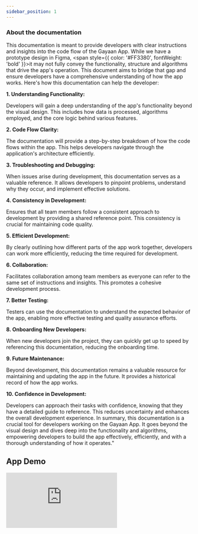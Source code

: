 ```yaml
---
sidebar_position: 1
---
```


### About the documentation
This documentation is meant to provide developers with clear instructions and insights into the code flow of the Gayaan App. While we have a prototype design in Figma, <span style={{ color: '#FF3380', fontWeight: 'bold' }}>it may not fully convey</span> the functionality, structure and algorithms that drive the app's operation. This document aims to bridge that gap and ensure developers have a comprehensive understanding of how the app works. Here's how this documentation can help the developer: 


**1. Understanding Functionality:**

Developers will gain a deep understanding of the app's functionality beyond the visual design. This includes how data is processed, algorithms employed, and the core logic behind various features.

**2. Code Flow Clarity:**

The documentation will provide a step-by-step breakdown of how the code flows within the app. This helps developers navigate through the application's architecture efficiently.



**3. Troubleshooting and Debugging:**


When issues arise during development, this documentation serves as a valuable reference. It allows developers to pinpoint problems, understand why they occur, and implement effective solutions.


**4. Consistency in Development:**

Ensures that all team members follow a consistent approach to development by providing a shared reference point. This consistency is crucial for maintaining code quality.


**5. Efficient Development:**

By clearly outlining how different parts of the app work together, developers can work more efficiently, reducing the time required for development.


**6. Collaboration:**

Facilitates collaboration among team members as everyone can refer to the same set of instructions and insights. This promotes a cohesive development process.


**7. Better Testing:**

Testers can use the documentation to understand the expected behavior of the app, enabling more effective testing and quality assurance efforts.


**8. Onboarding New Developers:**


When new developers join the project, they can quickly get up to speed by referencing this documentation, reducing the onboarding time.


**9. Future Maintenance:**

Beyond development, this documentation remains a valuable resource for maintaining and updating the app in the future. It provides a historical record of how the app works.


**10. Confidence in Development:**

Developers can approach their tasks with confidence, knowing that they have a detailed guide to reference. This reduces uncertainty and enhances the overall development experience.
In summary, this documentation is a crucial tool for developers working on the Gayaan App. It goes beyond the visual design and dives deep into the functionality and algorithms, empowering developers to build the app effectively, efficiently, and with a thorough understanding of how it operates."


## App Demo

<iframe src="https://www.loom.com/embed/f53cf89dc0a4422f83df1f5fc1a0fd0c?sid=8d45306b-3263-4a4b-b2a1-5150812438ac" frameborder="0" webkitallowfullscreen mozallowfullscreen allowfullscreen  style={{ height: '450px', width: '100%' }}></iframe>

